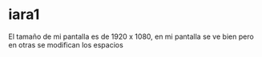 # iara1
El tamaño de mi pantalla es de 1920 x 1080, en mi pantalla se ve bien pero en otras se modifican los espacios 
